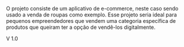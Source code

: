 O projeto consiste de um aplicativo de e-commerce, neste caso sendo usado a venda de roupas como exemplo. Esse projeto seria ideal para pequenos empreendedores que vendem uma categoria específica de produtos que queiram ter a opção de vendê-los digitalmente.  

V 1.0 